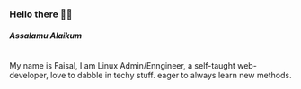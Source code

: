 <h3>Hello there 👋🏽 </h3>
<h5>Assalamu Alaikum</h5>

```
```
My name is Faisal, I am Linux Admin/Enngineer, a self-taught web-developer, love to dabble in techy stuff. eager to always learn new methods.

